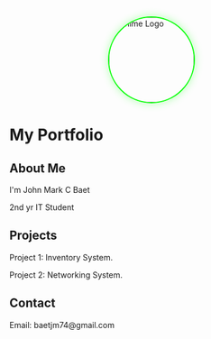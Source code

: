 <!doctype html>
<html> 
 <head> 
  <title>Simple Portfolio</title> 
  <link rel="stylesheet" href="styles.css"> <!-- Add this new CSS for the logo --> 
  <style>
    .anime-logo {
      display: block;
      margin: 0 auto 20px auto;
      width: 150px;
      height: 150px;
      border-radius: 50%;
      border: 2px solid #0f0;
      box-shadow: 0 0 15px rgba(0, 255, 0, 0.3);
    }
    
    h1 {
      margin-top: 20px;
    }
  </style> 
 </head> 
 <body> 
  <div class="container"> 
   <img src="your-logo.png" class="anime-logo" alt="Anime Logo"> <!-- Replace with your actual image file --> 
   <h1>My Portfolio</h1> 
  </div> 
  <div class="container"> 
   <section> 
    <h2>About Me</h2> 
    <p>I'm John Mark C Baet</p> 
    <p>2nd yr IT Student</p> 
   </section> 
  </div> 
  <div class="container"> 
   <section> 
    <h2>Projects</h2> 
    <p>Project 1: Inventory System.</p> 
    <p>Project 2: Networking System.</p> 
   </section> 
  </div> 
  <div class="container"> 
   <section> 
    <h2>Contact</h2> 
    <p>Email: baetjm74@gmail.com</p> 
   </section> 
  </div> 
 </body>
</html>
